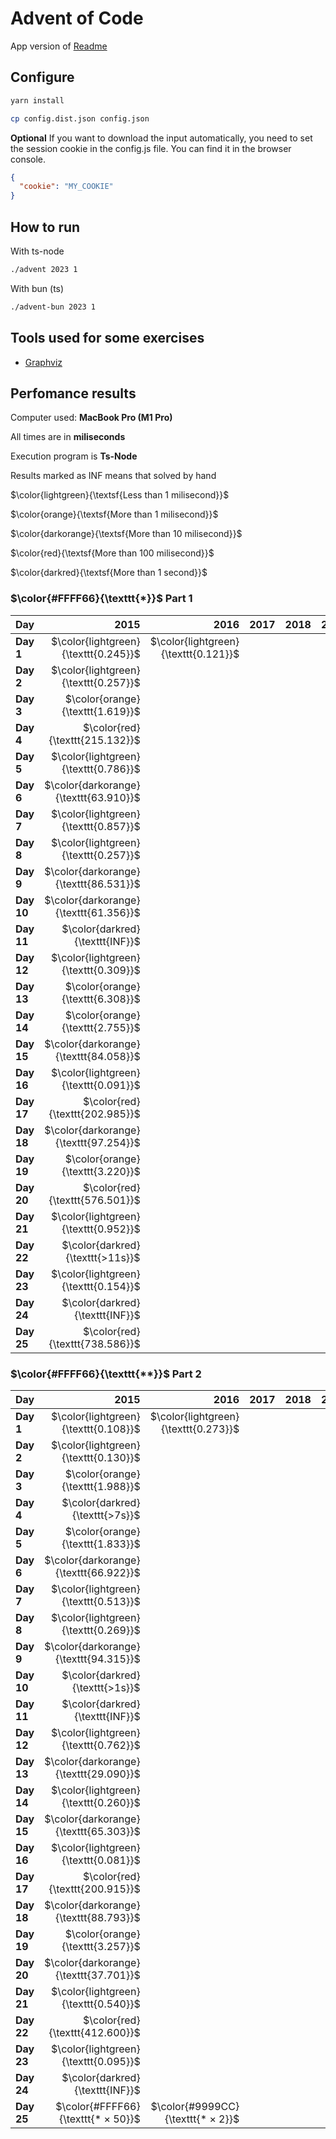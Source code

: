 # Advent of Code

App version of [Readme](./README.app.md)

## Configure

```sh
yarn install
```

```sh
cp config.dist.json config.json
```

**Optional** If you want to download the input automatically, you need to set the session cookie in the config.js file. You can find it in the browser console.

```json
{
  "cookie": "MY_COOKIE"
}
```

## How to run

With ts-node

```sh
./advent 2023 1
```

With bun (ts)

```sh
./advent-bun 2023 1
```

## Tools used for some exercises

* [Graphviz](https://graphviz.org)

## Perfomance results

Computer used: **MacBook Pro (M1 Pro)**

All times are in **miliseconds**

Execution program is **Ts-Node**

Results marked as INF means that solved by hand

$\color{lightgreen}{\textsf{Less than 1 milisecond}}$

$\color{orange}{\textsf{More than 1 milisecond}}$

$\color{darkorange}{\textsf{More than 10 milisecond}}$

$\color{red}{\textsf{More than 100 milisecond}}$

$\color{darkred}{\textsf{More than 1 second}}$



### $\color{#FFFF66}{\texttt{*}}$ Part 1

| **Day** | **2015** | **2016** | **2017** | **2018** | **2019** | **2020** | **2021** | **2022** | **2023** |
|---------|---------:|---------:|---------:|---------:|---------:|---------:|---------:|---------:|---------:|
| **Day 1** | $\color{lightgreen}{\texttt{0.245}}$ | $\color{lightgreen}{\texttt{0.121}}$ |         |         |         |         |         | $\color{lightgreen}{\texttt{0.154}}$ | $\color{lightgreen}{\texttt{0.640}}$ |
| **Day 2** | $\color{lightgreen}{\texttt{0.257}}$ |         |         |         |         |         |         |         | $\color{lightgreen}{\texttt{0.106}}$ |
| **Day 3** | $\color{orange}{\texttt{1.619}}$ |         |         |         |         |         |         |         | $\color{lightgreen}{\texttt{0.207}}$ |
| **Day 4** | $\color{red}{\texttt{215.132}}$ |         |         |         |         |         |         |         | $\color{lightgreen}{\texttt{0.426}}$ |
| **Day 5** | $\color{lightgreen}{\texttt{0.786}}$ |         |         |         |         |         |         |         | $\color{lightgreen}{\texttt{0.364}}$ |
| **Day 6** | $\color{darkorange}{\texttt{63.910}}$ |         |         |         |         |         |         |         | $\color{lightgreen}{\texttt{0.047}}$ |
| **Day 7** | $\color{lightgreen}{\texttt{0.857}}$ |         |         |         |         |         |         |         | $\color{orange}{\texttt{2.683}}$ |
| **Day 8** | $\color{lightgreen}{\texttt{0.257}}$ |         |         |         |         |         |         |         | $\color{orange}{\texttt{1.333}}$ |
| **Day 9** | $\color{darkorange}{\texttt{86.531}}$ |         |         |         |         |         |         |         | $\color{orange}{\texttt{2.433}}$ |
| **Day 10** | $\color{darkorange}{\texttt{61.356}}$ |         |         |         |         |         |         |         | $\color{orange}{\texttt{1.763}}$ |
| **Day 11** | $\color{darkred}{\texttt{INF}}$ |         |         |         |         |         |         |         | $\color{orange}{\texttt{7.652}}$ |
| **Day 12** | $\color{lightgreen}{\texttt{0.309}}$ |         |         |         |         |         |         |         | $\color{darkorange}{\texttt{23.652}}$ |
| **Day 13** | $\color{orange}{\texttt{6.308}}$ |         |         |         |         |         |         |         | $\color{orange}{\texttt{2.605}}$ |
| **Day 14** | $\color{orange}{\texttt{2.755}}$ |         |         |         |         |         |         |         | $\color{orange}{\texttt{3.359}}$ |
| **Day 15** | $\color{darkorange}{\texttt{84.058}}$ |         |         |         |         |         |         |         | $\color{lightgreen}{\texttt{0.928}}$ |
| **Day 16** | $\color{lightgreen}{\texttt{0.091}}$ |         |         |         |         |         |         | $\color{darkred}{\texttt{>6s}}$ | $\color{orange}{\texttt{6.538}}$ |
| **Day 17** | $\color{red}{\texttt{202.985}}$ |         |         |         |         |         |         |         | $\color{red}{\texttt{731.511}}$ |
| **Day 18** | $\color{darkorange}{\texttt{97.254}}$ |         |         |         |         |         |         |         | $\color{lightgreen}{\texttt{0.195}}$ |
| **Day 19** | $\color{orange}{\texttt{3.220}}$ |         |         |         |         |         |         |         | $\color{orange}{\texttt{1.710}}$ |
| **Day 20** | $\color{red}{\texttt{576.501}}$ |         |         |         |         |         |         |         | $\color{darkorange}{\texttt{11.904}}$ |
| **Day 21** | $\color{lightgreen}{\texttt{0.952}}$ |         |         |         |         |         |         |         | $\color{darkorange}{\texttt{47.542}}$ |
| **Day 22** | $\color{darkred}{\texttt{>11s}}$ |         |         |         |         |         |         |         | $\color{red}{\texttt{209.524}}$ |
| **Day 23** | $\color{lightgreen}{\texttt{0.154}}$ |         |         |         |         |         |         |         | $\color{orange}{\texttt{1.384}}$ |
| **Day 24** | $\color{darkred}{\texttt{INF}}$ |         |         |         |         |         |         |         | $\color{darkorange}{\texttt{35.310}}$ |
| **Day 25** | $\color{red}{\texttt{738.586}}$ |         |         |         |         |         |         |         | $\color{darkred}{\texttt{INF}}$ |


### $\color{#FFFF66}{\texttt{**}}$ Part 2

| **Day** | **2015** | **2016** | **2017** | **2018** | **2019** | **2020** | **2021** | **2022** | **2023** |
|---------|---------:|---------:|---------:|---------:|---------:|---------:|---------:|---------:|---------:|
| **Day 1** | $\color{lightgreen}{\texttt{0.108}}$ | $\color{lightgreen}{\texttt{0.273}}$ |         |         |         |         |         | $\color{lightgreen}{\texttt{0.100}}$ | $\color{orange}{\texttt{1.598}}$ |
| **Day 2** | $\color{lightgreen}{\texttt{0.130}}$ |         |         |         |         |         |         |         | $\color{lightgreen}{\texttt{0.103}}$ |
| **Day 3** | $\color{orange}{\texttt{1.988}}$ |         |         |         |         |         |         |         | $\color{lightgreen}{\texttt{0.106}}$ |
| **Day 4** | $\color{darkred}{\texttt{>7s}}$ |         |         |         |         |         |         |         | $\color{lightgreen}{\texttt{0.475}}$ |
| **Day 5** | $\color{orange}{\texttt{1.833}}$ |         |         |         |         |         |         |         | $\color{darkred}{\texttt{>8m}}$ |
| **Day 6** | $\color{darkorange}{\texttt{66.922}}$ |         |         |         |         |         |         |         | $\color{lightgreen}{\texttt{0.041}}$ |
| **Day 7** | $\color{lightgreen}{\texttt{0.513}}$ |         |         |         |         |         |         |         | $\color{orange}{\texttt{5.344}}$ |
| **Day 8** | $\color{lightgreen}{\texttt{0.269}}$ |         |         |         |         |         |         |         | $\color{orange}{\texttt{6.380}}$ |
| **Day 9** | $\color{darkorange}{\texttt{94.315}}$ |         |         |         |         |         |         |         | $\color{lightgreen}{\texttt{0.925}}$ |
| **Day 10** | $\color{darkred}{\texttt{>1s}}$ |         |         |         |         |         |         |         | $\color{orange}{\texttt{6.533}}$ |
| **Day 11** | $\color{darkred}{\texttt{INF}}$ |         |         |         |         |         |         |         | $\color{orange}{\texttt{5.165}}$ |
| **Day 12** | $\color{lightgreen}{\texttt{0.762}}$ |         |         |         |         |         |         |         | $\color{red}{\texttt{528.548}}$ |
| **Day 13** | $\color{darkorange}{\texttt{29.090}}$ |         |         |         |         |         |         |         | $\color{lightgreen}{\texttt{0.569}}$ |
| **Day 14** | $\color{lightgreen}{\texttt{0.260}}$ |         |         |         |         |         |         |         | $\color{red}{\texttt{482.525}}$ |
| **Day 15** | $\color{darkorange}{\texttt{65.303}}$ |         |         |         |         |         |         |         | $\color{orange}{\texttt{1.341}}$ |
| **Day 16** | $\color{lightgreen}{\texttt{0.081}}$ |         |         |         |         |         |         | $\color{darkred}{\texttt{>3m}}$ | $\color{darkred}{\texttt{>1s}}$ |
| **Day 17** | $\color{red}{\texttt{200.915}}$ |         |         |         |         |         |         |         | $\color{darkred}{\texttt{>2s}}$ |
| **Day 18** | $\color{darkorange}{\texttt{88.793}}$ |         |         |         |         |         |         |         | $\color{lightgreen}{\texttt{0.112}}$ |
| **Day 19** | $\color{orange}{\texttt{3.257}}$ |         |         |         |         |         |         |         | $\color{orange}{\texttt{2.112}}$ |
| **Day 20** | $\color{darkorange}{\texttt{37.701}}$ |         |         |         |         |         |         |         | $\color{darkorange}{\texttt{17.168}}$ |
| **Day 21** | $\color{lightgreen}{\texttt{0.540}}$ |         |         |         |         |         |         |         | $\color{darkred}{\texttt{>18s}}$ |
| **Day 22** | $\color{red}{\texttt{412.600}}$ |         |         |         |         |         |         |         | $\color{darkred}{\texttt{>1m}}$ |
| **Day 23** | $\color{lightgreen}{\texttt{0.095}}$ |         |         |         |         |         |         |         | $\color{darkred}{\texttt{>5s}}$ |
| **Day 24** | $\color{darkred}{\texttt{INF}}$ |         |         |         |         |         |         |         | $\color{darkred}{\texttt{>6s}}$ |
| **Day 25** | $\color{#FFFF66}{\texttt{* × 50}}$ | $\color{#9999CC}{\texttt{* × 2}}$ |         |         |         |         |         | $\color{#9999CC}{\texttt{* × 4}}$ | $\color{#FFFF66}{\texttt{* × 50}}$ |
